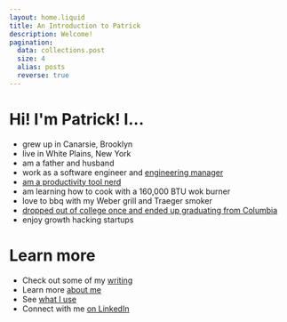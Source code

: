 ```yaml
---
layout: home.liquid
title: An Introduction to Patrick
description: Welcome!
pagination:
  data: collections.post
  size: 4
  alias: posts
  reverse: true
---
```


# Hi! I'm Patrick! I...

- grew up in Canarsie, Brooklyn
- live in White Plains, New York
- am a father and husband
- work as a software engineer and [engineering manager](/blog/the-grug-brained-manager/)
- [am a productivity tool nerd](/blog/note-taking-hell/)
- am learning how to cook with a 160,000 BTU wok burner
- love to bbq with my Weber grill and Traeger smoker
- [dropped out of college once and ended up graduating from Columbia](/blog/from-community-college-to-columbia/)
- enjoy growth hacking startups

# Learn more

- Check out some of my [writing](/blog)
- Learn more [about me](/about)
- See [what I use](/uses)
- Connect with me [on LinkedIn](https://www.linkedin.com/in/patrickleenyc/)
